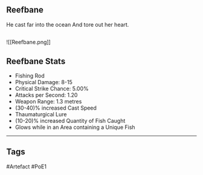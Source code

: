 ## Reefbane
He cast far into the ocean
And tore out her heart.
##
![[Reefbane.png]]
## Reefbane Stats
- Fishing Rod
- Physical Damage: 8-15
- Critical Strike Chance: 5.00%
- Attacks per Second: 1.20
- Weapon Range: 1.3 metres
- (30-40)% increased Cast Speed
- Thaumaturgical Lure
- (10-20)% increased Quantity of Fish Caught
- Glows while in an Area containing a Unique Fish


---
## Tags
#Artefact
#PoE1